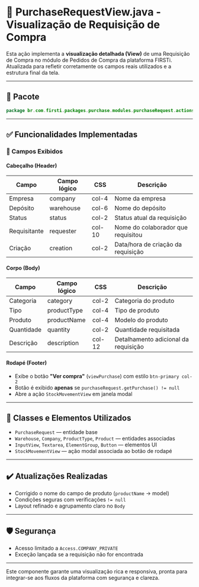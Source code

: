 # 📄 PurchaseRequestView.java - Visualização de Requisição de Compra

Esta ação implementa a **visualização detalhada (View)** de uma Requisição de Compra no módulo de Pedidos de Compra da plataforma FIRSTi. Atualizada para refletir corretamente os campos reais utilizados e a estrutura final da tela.

---

## 🧩 Pacote

```java
package br.com.firsti.packages.purchase.modules.purchaseRequest.actions;
```

---

## ✅ Funcionalidades Implementadas

### 🧾 Campos Exibidos

#### Cabeçalho (Header)

| Campo        | Campo lógico         | CSS     | Descrição                           |
|--------------|----------------------|---------|-------------------------------------|
| Empresa      | company              | col-4   | Nome da empresa                     |
| Depósito     | warehouse            | col-6   | Nome do depósito                    |
| Status       | status               | col-2   | Status atual da requisição          |
| Requisitante | requester            | col-10  | Nome do colaborador que requisitou |
| Criação      | creation             | col-2   | Data/hora de criação da requisição  |

#### Corpo (Body)

| Campo        | Campo lógico         | CSS     | Descrição                           |
|--------------|----------------------|---------|-------------------------------------|
| Categoria    | category             | col-2   | Categoria do produto                |
| Tipo         | productType          | col-4   | Tipo de produto                     |
| Produto      | productName          | col-4   | Modelo do produto                   |
| Quantidade   | quantity             | col-2   | Quantidade requisitada             |
| Descrição    | description          | col-12  | Detalhamento adicional da requisição |

#### Rodapé (Footer)

- Exibe o botão **"Ver compra"** (`viewPurchase`) com estilo `btn-primary col-2`
- Botão é exibido **apenas** se `purchaseRequest.getPurchase() != null`
- Abre a ação `StockMovementView` em janela modal

---

## 🔧 Classes e Elementos Utilizados

- `PurchaseRequest` — entidade base
- `Warehouse`, `Company`, `ProductType`, `Product` — entidades associadas
- `InputView`, `Textarea`, `ElementGroup`, `Button` — elementos UI
- `StockMovementView` — ação modal associada ao botão de rodapé

---

## ✔️ Atualizações Realizadas

- Corrigido o nome do campo de produto (`productName` → model)
- Condições seguras com verificações `!= null`
- Layout refinado e agrupamento claro no `Body`

---

## 🛡️ Segurança

- Acesso limitado a `Access.COMPANY_PRIVATE`
- Exceção lançada se a requisição não for encontrada

---

Este componente garante uma visualização rica e responsiva, pronta para integrar-se aos fluxos da plataforma com segurança e clareza.
